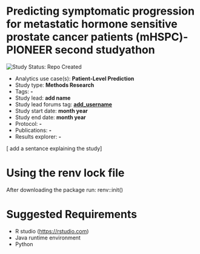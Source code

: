 Predicting symptomatic progression for metastatic hormone sensitive prostate cancer patients (mHSPC)- PIONEER second studyathon
=============

<img src="https://img.shields.io/badge/Study%20Status-Repo%20Created-lightgray.svg" alt="Study Status: Repo Created">

- Analytics use case(s): **Patient-Level Prediction**
- Study type: **Methods Research**
- Tags: **-**
- Study lead: **add name**
- Study lead forums tag: **[add_username](https://forums.ohdsi.org/u/add_username)**
- Study start date: **month year**
- Study end date: **month year**
- Protocol: **-**
- Publications: **-**
- Results explorer: **-**

[ add a sentance explaining the study]



Using the renv lock file
===================
After downloading the package run:
renv::init()

Suggested Requirements
===================
- R studio (https://rstudio.com)
- Java runtime environment
- Python

